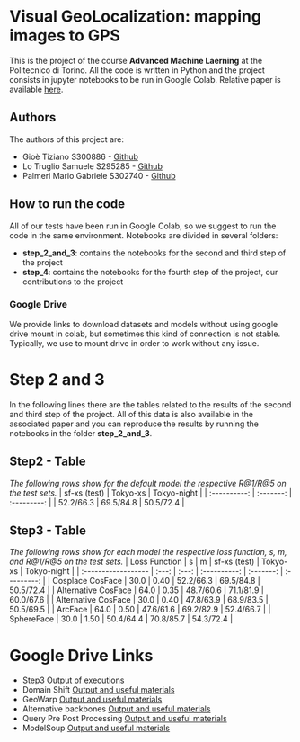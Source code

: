 # Visual GeoLocalization: mapping images to GPS

This is the project of the course **Advanced Machine Laerning** at the Politecnico di Torino.
All the code is written in Python and the project consists in jupyter notebooks to be run in Google Colab.
Relative paper is available [here](paper/paper.pdf).

## Authors
The authors of this project are:
- Gioè Tiziano S300886 - [Github](https://github.com/tizianogioe8)
- Lo Truglio Samuele S295285 - [Github](https://github.com/slotruglio)
- Palmeri Mario Gabriele S302740 - [Github](https://github.com/gab-palmeri)

## How to run the code
All of our tests have been run in Google Colab, so we suggest to run the code in the same environment. Notebooks are divided in several folders:
- **step_2_and_3**: contains the notebooks for the second and third step of the project
- **step_4**: contains the notebooks for the fourth step of the project, our contributions to the project

### Google Drive
We provide links to download datasets and models without using google drive mount in colab, but sometimes this kind of connection is not stable. Typically, we use to mount drive in order to work without any issue.

# Step 2 and 3
In the following lines there are the tables related to the results of the second and third step of the project. All of this data is also available in the associated paper and you can reproduce the results by running the notebooks in the folder **step_2_and_3**.

## Step2 - Table
*The following rows show for the default model the respective R@1/R@5 on the test sets.*
| sf-xs (test) | Tokyo-xs  | Tokyo-night |
| :----------: | :-------: | :---------: |
|  52.2/66.3   | 69.5/84.8 |  50.5/72.4  |

## Step3 - Table
*The following rows show for each model the respective loss function, s, m, and R@1/R@5 on the test sets.*
| Loss Function       |   s   |   m   | sf-xs (test) | Tokyo-xs  | Tokyo-night |
| :------------------ | :---: | :---: | :----------: | :-------: | :---------: |
| Cosplace CosFace    | 30.0  | 0.40  |  52.2/66.3   | 69.5/84.8 |  50.5/72.4  |
| Alternative CosFace | 64.0  | 0.35  |  48.7/60.6   | 71.1/81.9 |  60.0/67.6  |
| Alternative CosFace | 30.0  | 0.40  |  47.8/63.9   | 68.9/83.5 |  50.5/69.5  |
| ArcFace             | 64.0  | 0.50  |  47.6/61.6   | 69.2/82.9 |  52.4/66.7  |
| SphereFace          | 30.0  | 1.50  |  50.4/64.4   | 70.8/85.7 |  54.3/72.4  |

# Google Drive Links
- Step3 [Output of executions](https://drive.google.com/drive/folders/1hcD2do0d-_KDFi02bJ1C4kH8UJpw_S2x?usp=share_link)
- Domain Shift [Output and useful materials](https://drive.google.com/drive/folders/13cR7GGzdRDuq_BKnql62hUcuXhpqhzCB?usp=share_link)
- GeoWarp [Output and useful materials](https://drive.google.com/drive/folders/1M0NNV4zpSbBSaaSY3lYxqzhdXWgjTXEz?usp=share_link)
- Alternative backbones [Output and useful materials](https://drive.google.com/drive/folders/1CowavTcF1iiAuvi0A8m3cV1yxWnYovXd?usp=share_link)
- Query Pre Post Processing [Output and useful materials](https://drive.google.com/drive/folders/1T5m1MP57tCGZ4LSuNzVy5bo6s91XrNke?usp=share_link)
- ModelSoup [Output and useful materials](https://drive.google.com/drive/folders/1Cn4TmdRmSs3p3CK6bin1h2iWCtpxEQJV?usp=share_link)